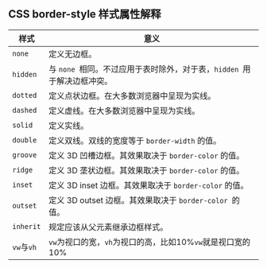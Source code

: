 ## CSS border-style 样式属性解释

| 样式       | 意义                                                         |
| ---------- | ------------------------------------------------------------ |
| `none`     | 定义无边框。                                                 |
| `hidden`   | 与 `none `相同。不过应用于表时除外，对于表，`hidden `用于解决边框冲突。 |
| `dotted`   | 定义点状边框。在大多数浏览器中呈现为实线。                   |
| `dashed`   | 定义虚线。在大多数浏览器中呈现为实线。                       |
| `solid`    | 定义实线。                                                   |
| `double`   | 定义双线。双线的宽度等于 `border-width` 的值。               |
| `groove`   | 定义 3D 凹槽边框。其效果取决于 `border-color` 的值。         |
| `ridge`    | 定义 3D 垄状边框。其效果取决于 `border-color` 的值。         |
| `inset`    | 定义 3D inset 边框。其效果取决于 `border-color` 的值。       |
| `outset`   | 定义 3D outset 边框。其效果取决于 `border-color `的值。      |
| `inherit`  | 规定应该从父元素继承边框样式。                               |
| `vw`与`vh` | `vw`为视口的宽，`vh`为视口的高，比如10%`vw`就是视口宽的10%   |